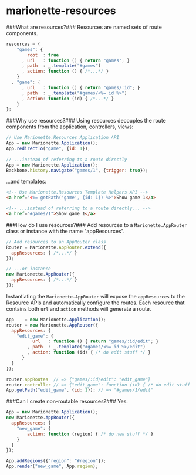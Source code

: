 marionette-resources
====================

###What are resources?###
Resources are named sets of route components.

```js
resources = {
    "games": {
        root  : true
      , url   : function () { return "games"; }
      , path  : _.template("#games")
      , action: function () { /*...*/ }
    }
  , "game": {
      , url   : function () { return "games/:id"; }
      , path  : _.template("#games/<%= id %>")
      , action: function (id) { /*...*/ }
    }
};
```

###Why use resources?###
Using resources decouples the route components from the application, controllers, views:

```js
// Use Marionette.Resources Application API
App = new Marionette.Application();
App.redirectTo("game", {id: 1});
    
// ...instead of referring to a route directly
App = new Marionette.Application();
Backbone.history.navigate("games/1", {trigger: true});
```
...and templates:

```html
<!-- Use Marionette.Resources Template Helpers API -->
<a href="<%= getPath('game', {id: 1}) %>">Show game 1</a>

<!-- ...instead of referring to a route directly... -->
<a href="#games/1">Show game 1</a>
```

###How do I use resources?###
Add resources to a `Marionette.AppRouter` class or instance with the name "appResources".

```js
// Add resources to an AppRouter class
Router = Marionette.AppRouter.extend({
  appResources: { /*...*/ }
});

// ...or instance
new Marionette.AppRouter({
  appResources: { /*...*/ }
});

```

Instantiating the `Marionette.AppRouter` will expose the `appResources` to the Resource APIs and automatically configure the routes. Each resource that contains both `url` and `action` methods will generate a route.

```js
App    = new Marionette.Application();
router = new Marionette.AppRouter({
  appResources: {
    "edit_game": {
          url   : function () { return "games/:id/edit"; }
        , path  : _.template("#games/<%= id %>/edit")
        , action: function (id) { /* do edit stuff */ }
      }
  }
});

router.appRoutes  // => {"games/:id/edit": "edit_game"}
router.controller // => {"edit_game": function (id) { /* do edit stuff */ }}
App.getPath("edit_game", {id: 1}); // => "#games/1/edit"
```

###Can I create non-routable resources?###
Yes.
```js
App = new Marionette.Application();
new Marionette.AppRouter({
  appResources: {
    "new_game": {
        action: function (region) { /* do new stuff */ }
    }
  }
});

App.addRegions({"region": "#region"});
App.render("new_game", App.region);
```
